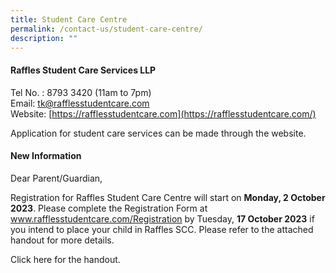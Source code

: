 ```yaml
---
title: Student Care Centre
permalink: /contact-us/student-care-centre/
description: ""
---
```

#### Raffles Student Care Services LLP

Tel No. : 8793 3420 (11am to 7pm)  <br>
Email:&nbsp;[tk@rafflesstudentcare.com](mailto:tk@rafflesstudentcare.com)<br>
Website:&nbsp;[https://rafflesstudentcare.com](https://rafflesstudentcare.com/)

Application for student care services can be made through the website.


#### New Information

Dear Parent/Guardian,

Registration for Raffles Student Care Centre will start on **Monday, 2 October 2023**. Please complete the Registration Form at www.rafflesstudentcare.com/Registration by Tuesday, **17 October 2023** if you intend to place your child in Raffles SCC. Please refer to the attached handout for more details.

Click here for the handout.